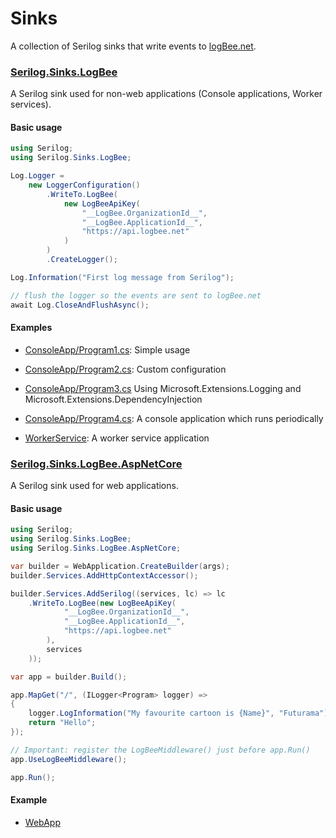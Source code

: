 # Sinks

A collection of Serilog sinks that write events to [logBee.net](https://logbee.net).

### [Serilog.Sinks.LogBee](src/Serilog.Sinks.LogBee#readme)

A Serilog sink used for non-web applications (Console applications, Worker services).

#### Basic usage

```csharp
using Serilog;
using Serilog.Sinks.LogBee;

Log.Logger =
    new LoggerConfiguration()
        .WriteTo.LogBee(
            new LogBeeApiKey(
                "__LogBee.OrganizationId__",
                "__LogBee.ApplicationId__",
                "https://api.logbee.net"
            )
        )
        .CreateLogger();

Log.Information("First log message from Serilog");

// flush the logger so the events are sent to logBee.net
await Log.CloseAndFlushAsync();
```

#### Examples

- [ConsoleApp/Program1.cs](samples/Serilog.Sinks.LogBee_ConsoleApp/Program1.cs): Simple usage

- [ConsoleApp/Program2.cs](samples/Serilog.Sinks.LogBee_ConsoleApp/Program2.cs): Custom configuration

- [ConsoleApp/Program3.cs](samples/Serilog.Sinks.LogBee_ConsoleApp/Program3.cs) Using Microsoft.Extensions.Logging and Microsoft.Extensions.DependencyInjection

- [ConsoleApp/Program4.cs](samples/Serilog.Sinks.LogBee_ConsoleApp/Program4.cs): A console application which runs periodically

- [WorkerService](samples/Serilog.Sinks.LogBee_WorkerService/): A worker service application

### [Serilog.Sinks.LogBee.AspNetCore](src/Serilog.Sinks.LogBee.AspNetCore#readme)

A Serilog sink used for web applications.

#### Basic usage

```csharp
using Serilog;
using Serilog.Sinks.LogBee;
using Serilog.Sinks.LogBee.AspNetCore;

var builder = WebApplication.CreateBuilder(args);
builder.Services.AddHttpContextAccessor();

builder.Services.AddSerilog((services, lc) => lc
    .WriteTo.LogBee(new LogBeeApiKey(
            "__LogBee.OrganizationId__",
            "__LogBee.ApplicationId__",
            "https://api.logbee.net"
        ),
        services
    ));

var app = builder.Build();

app.MapGet("/", (ILogger<Program> logger) =>
{
    logger.LogInformation("My favourite cartoon is {Name}", "Futurama");
    return "Hello";
});

// Important: register the LogBeeMiddleware() just before app.Run()
app.UseLogBeeMiddleware();

app.Run();
```

#### Example

 - [WebApp](samples/Serilog.Sinks.LogBee_WebApp/)